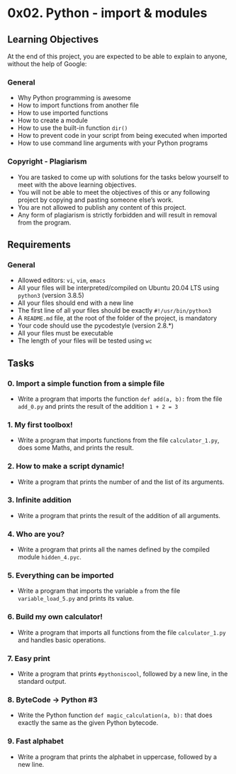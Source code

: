# 0x02. Python - import & modules

## Learning Objectives
At the end of this project, you are expected to be able to explain to anyone, without the help of Google:

### General
- Why Python programming is awesome
- How to import functions from another file
- How to use imported functions
- How to create a module
- How to use the built-in function `dir()`
- How to prevent code in your script from being executed when imported
- How to use command line arguments with your Python programs

### Copyright - Plagiarism
- You are tasked to come up with solutions for the tasks below yourself to meet with the above learning objectives.
- You will not be able to meet the objectives of this or any following project by copying and pasting someone else’s work.
- You are not allowed to publish any content of this project.
- Any form of plagiarism is strictly forbidden and will result in removal from the program.

## Requirements
### General
- Allowed editors: `vi`, `vim`, `emacs`
- All your files will be interpreted/compiled on Ubuntu 20.04 LTS using `python3` (version 3.8.5)
- All your files should end with a new line
- The first line of all your files should be exactly `#!/usr/bin/python3`
- A `README.md` file, at the root of the folder of the project, is mandatory
- Your code should use the pycodestyle (version 2.8.*)
- All your files must be executable
- The length of your files will be tested using `wc`

## Tasks

### 0. Import a simple function from a simple file
- Write a program that imports the function `def add(a, b):` from the file `add_0.py` and prints the result of the addition `1 + 2 = 3`

### 1. My first toolbox!
- Write a program that imports functions from the file `calculator_1.py`, does some Maths, and prints the result.

### 2. How to make a script dynamic!
- Write a program that prints the number of and the list of its arguments.

### 3. Infinite addition
- Write a program that prints the result of the addition of all arguments.

### 4. Who are you?
- Write a program that prints all the names defined by the compiled module `hidden_4.pyc`.

### 5. Everything can be imported
- Write a program that imports the variable `a` from the file `variable_load_5.py` and prints its value.

### 6. Build my own calculator!
- Write a program that imports all functions from the file `calculator_1.py` and handles basic operations.

### 7. Easy print
- Write a program that prints `#pythoniscool`, followed by a new line, in the standard output.

### 8. ByteCode -> Python #3
- Write the Python function `def magic_calculation(a, b):` that does exactly the same as the given Python bytecode.

### 9. Fast alphabet
- Write a program that prints the alphabet in uppercase, followed by a new line.
